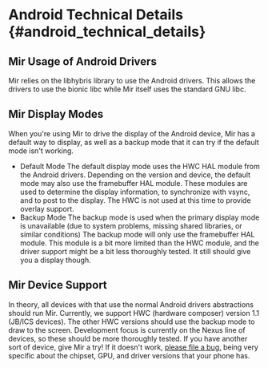 Android Technical Details {#android_technical_details}
===============================

Mir Usage of Android Drivers
----------------------------

Mir relies on the libhybris library to use the Android drivers. This allows the
drivers to use the bionic libc while Mir itself uses the standard GNU libc.

Mir Display Modes
-----------------

When you're using Mir to drive the display of the Android device, Mir has
a default way to display, as well as a backup mode that it can try if the
default mode isn't working.

 *  Default Mode
    The default display mode uses the HWC HAL module from the Android drivers.
    Depending on the version and device, the default mode may also use the
    framebuffer HAL module. These modules are used to determine the display
    information, to synchronize with vsync, and to post to the display. The HWC
    is not used at this time to provide overlay support.
 *  Backup Mode
    The backup mode is used when the primary display mode is unavailable (due
    to system problems, missing shared libraries, or similar conditions)
    The backup mode will only use the framebuffer HAL module. This module is a
    bit more limited than the HWC module, and the driver support might be a bit
    less thoroughly tested. It still should give you a display though.

Mir Device Support
------------------

In theory, all devices with that use the normal Android drivers abstractions
should run Mir. Currently, we support HWC (hardware composer) version 1.1
(JB/ICS devices). The other HWC versions should use the backup mode to draw to
the screen. Development focus is currently on the Nexus line of devices, so
these should be more thoroughly tested. If you have another sort of device,
give Mir a try! If it doesn't work,
<a href="https://bugs.launchpad.net/mir">please file a bug,</a> being very
specific about the chipset, GPU, and driver versions that your phone has.  
